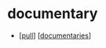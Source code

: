 # documentary

- [[pull]] [[documentaries]]


[//begin]: # "Autogenerated link references for markdown compatibility"
[pull]: pull "Pull"
[documentaries]: documentaries "documentaries"
[//end]: # "Autogenerated link references"